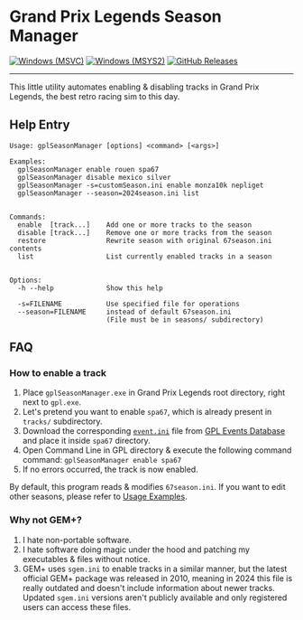 # Grand Prix Legends Season Manager

[![Windows (MSVC)](https://github.com/casqade/gplSeasonManager/actions/workflows/windows-build-msvc.yml/badge.svg)](https://github.com/casqade/gplSeasonManager/actions/workflows/windows-build-msvc.yml)
[![Windows (MSYS2)](https://github.com/casqade/gplSeasonManager/actions/workflows/windows-build-msys2.yml/badge.svg)](https://github.com/casqade/gplSeasonManager/actions/workflows/windows-build-msys2.yml)
[![GitHub Releases](https://img.shields.io/github/release/casqade/gplSeasonManager.svg)](https://github.com/casqade/gplSeasonManager/releases/latest)

---

This little utility automates enabling & disabling tracks
in Grand Prix Legends, the best retro racing sim to this day.


## Help Entry

```
Usage: gplSeasonManager [options] <command> [<args>]

Examples:
  gplSeasonManager enable rouen spa67
  gplSeasonManager disable mexico silver
  gplSeasonManager -s=customSeason.ini enable monza10k nepliget
  gplSeasonManager --season=2024season.ini list


Commands:
  enable  [track...]    Add one or more tracks to the season
  disable [track...]    Remove one or more tracks from the season
  restore               Rewrite season with original 67season.ini contents
  list                  List currently enabled tracks in a season


Options:
  -h --help             Show this help

  -s=FILENAME           Use specified file for operations
  --season=FILENAME     instead of default 67season.ini
                        (File must be in seasons/ subdirectory)
```


## FAQ

### How to enable a track

1. Place `gplSeasonManager.exe` in Grand Prix Legends root directory, 
right next to `gpl.exe`.
2. Let's pretend you want to enable `spa67`, 
which is already present in `tracks/` subdirectory.
3. Download the corresponding
[`event.ini`](https://github.com/Casqade/gplEventsDb/blob/main/events/Spa-Francorchamps/spa67/event.ini) 
file from [GPL Events Database](https://github.com/Casqade/gplEventsDb) and place it inside `spa67` directory. 
4. Open Command Line in GPL directory & execute 
the following command command: `gplSeasonManager enable spa67`
5. If no errors occurred, the track is now enabled.

By default, this program reads & modifies `67season.ini`. 
If you want to edit other seasons, please refer to [Usage Examples](https://github.com/Casqade/gplSeasonManager#help-entry).


### Why not GEM+?

1. I hate non-portable software. 
2. I hate software doing magic under the hood and 
patching my executables & files without notice. 
3. GEM+ uses `sgem.ini` to enable tracks in a similar manner, 
but the latest official GEM+ package was released in 2010,
meaning in 2024 this file is really outdated and doesn't include 
information about newer tracks. Updated `sgem.ini` versions
aren't publicly available and only registered users can access these files. 
